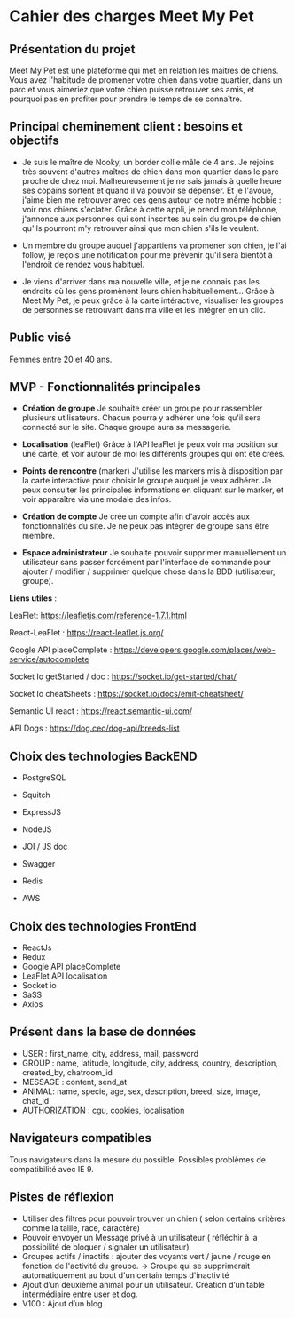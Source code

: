 # Cahier des charges Meet My Pet


## Présentation du projet

<p> Meet My Pet est une plateforme qui met en relation les maîtres de chiens. Vous avez l'habitude de promener votre chien dans votre quartier, dans un parc et vous aimeriez que votre chien puisse retrouver ses amis, et pourquoi pas en profiter pour prendre le temps de se connaître. </p>

## Principal cheminement client : besoins et objectifs

- Je suis le maître de Nooky, un border collie mâle de 4 ans. Je rejoins très souvent d'autres maîtres de chien dans mon quartier dans le parc proche de chez moi.
Malheureusement je ne sais jamais à quelle heure ses copains sortent et quand il va pouvoir se dépenser. Et je l'avoue, j'aime bien me retrouver avec ces gens autour de notre même hobbie : voir nos chiens s'éclater. Grâce à cette appli, je prend mon téléphone, j'annonce aux personnes qui sont inscrites au sein du groupe de chien qu'ils pourront m'y retrouver ainsi que mon chien s'ils le veulent.

- Un membre du groupe auquel j'appartiens va promener son chien, je l'ai follow, je reçois une notification pour me prévenir qu'il sera bientôt à l'endroit de rendez vous habituel.

- Je viens d'arriver dans ma nouvelle ville, et je ne connais pas les endroits où les gens promènent leurs chien habituellement... Grâce à Meet My Pet, je peux grâce à la carte intéractive, visualiser les groupes de personnes se retrouvant dans ma ville et les intégrer en un clic.


## Public visé

Femmes entre 20 et 40 ans.


## MVP - Fonctionnalités principales

- __Création de groupe__
  Je souhaite créer un groupe pour rassembler plusieurs utilisateurs. Chacun pourra y adhérer une fois qu'il sera connecté sur le site. Chaque groupe aura sa messagerie.

- __Localisation__ (leaFlet)
  Grâce à l'API leaFlet je peux voir ma position sur une carte, et voir autour de moi les différents groupes qui ont été créés.
  
- __Points de rencontre__ (marker)
  J'utilise les markers mis à disposition par la carte interactive pour choisir le groupe auquel je veux adhérer. Je peux consulter les principales informations en cliquant sur le marker, et voir apparaître via une modale des infos.

- __Création de compte__
  Je crée un compte afin d'avoir accès aux fonctionnalités du site. Je ne peux pas intégrer de groupe sans être membre.

- __Espace administrateur__
  Je souhaite pouvoir supprimer manuellement un utilisateur sans passer forcément par l'interface de commande pour ajouter / modifier / supprimer quelque chose dans la BDD (utilisateur, groupe).

__Liens utiles__ :

LeaFlet: https://leafletjs.com/reference-1.7.1.html

React-LeaFlet : https://react-leaflet.js.org/

Google API placeComplete : https://developers.google.com/places/web-service/autocomplete

Socket Io getStarted / doc : https://socket.io/get-started/chat/

Socket Io cheatSheets : https://socket.io/docs/emit-cheatsheet/

Semantic UI react : https://react.semantic-ui.com/

API Dogs : https://dog.ceo/dog-api/breeds-list


## Choix des technologies BackEND

 - PostgreSQL
 - Squitch
 - ExpressJS
 - NodeJS
 - JOI / JS doc
 - Swagger
 - Redis

 - AWS
 

## Choix des technologies FrontEnd

 - ReactJs
 - Redux
 - Google API placeComplete
 - LeaFlet API localisation
 - Socket io
 - SaSS
 - Axios
 

## Présent dans la base de données

 - USER : first_name, city, address, mail, password
 - GROUP : name, latitude, longitude, city, address, country, description, created_by, chatroom_id
 - MESSAGE : content, send_at
 - ANIMAL: name, specie, age, sex, description, breed, size, image, chat_id
 - AUTHORIZATION : cgu, cookies, localisation


## Navigateurs compatibles

Tous navigateurs dans la mesure du possible. 
Possibles problèmes de compatibilité avec IE 9.


## __Pistes de réflexion__ 

- Utiliser des filtres pour pouvoir trouver un chien ( selon certains critères comme la taille, race, caractère)
- Pouvoir envoyer un Message privé à un utilisateur ( réfléchir à la possibilité de bloquer / signaler un utilisateur)
- Groupes actifs / inactifs : ajouter des voyants vert / jaune / rouge en fonction de l'activité du groupe. 
-> Groupe qui se supprimerait automatiquement au bout d'un certain temps d'inactivité
- Ajout d’un deuxième animal pour un utilisateur. Création d’un table intermédiaire entre user et dog.
- V100 : Ajout d’un blog



